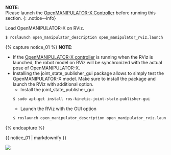 
**NOTE**:  
Please launch the [OpenMANIPULATOR-X Controller](#launch-controller) before running this section.
{: .notice--info}

Load OpenMANIPULATOR-X on RViz.

``` bash
$ roslaunch open_manipulator_description open_manipulator_rviz.launch
```

{% capture notice_01 %}
**NOTE**:
- If the [OpenMANIPULATOR-X controller](/docs/en/platform/openmanipulator_x/ros_controller_package/#launch-controller) is running when the RViz is launched, the robot model on RViz will be synchronized with the actual pose of OpenMANIPULATOR-X.
- Installing the joint_state_publisher_gui package allows to simply test the OpenMANIPULATOR-X model. Make sure to install the package and launch the RViz with additional option.
  - Install the joint_state_publisher_gui
  ```bash
  $ sudo apt-get install ros-kinetic-joint-state-publisher-gui
  ```
  - Launch the RViz with the GUI option
  ```bash
  $ roslaunch open_manipulator_description open_manipulator_rviz.launch use_gui:=true
  ```
{% endcapture %}
<div class="notice--info">{{ notice_01 | markdownify }}</div>

![](/assets/images/platform/openmanipulator_x/OpenManipulator_rviz.png)
